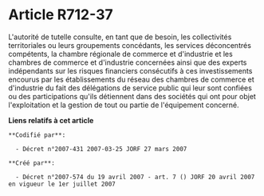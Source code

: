 # Article R712-37

L'autorité de tutelle consulte, en tant que de besoin, les collectivités territoriales ou leurs groupements concédants, les
services déconcentrés compétents, la chambre régionale de commerce et d'industrie et les chambres de commerce et d'industrie
concernées ainsi que des experts indépendants sur les risques financiers consécutifs à ces investissements encourus par les
établissements du réseau des chambres de commerce et d'industrie du fait des délégations de service public qui leur sont
confiées ou des participations qu'ils détiennent dans des sociétés qui ont pour objet l'exploitation et la gestion de tout ou
partie de l'équipement concerné.

**Liens relatifs à cet article**

	**Codifié par**:

	  - Décret n°2007-431 2007-03-25 JORF 27 mars 2007

	**Créé par**:

	  - Décret n°2007-574 du 19 avril 2007 - art. 7 () JORF 20 avril 2007 en vigueur le 1er juillet 2007
